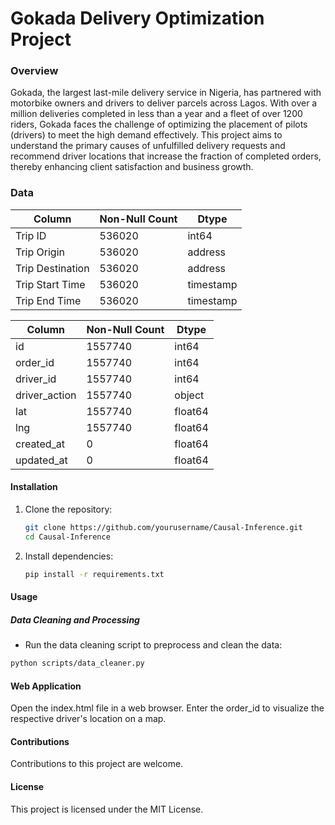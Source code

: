# Gokada Delivery Optimization Project

### Overview
Gokada, the largest last-mile delivery service in Nigeria, has partnered with motorbike owners and drivers to deliver parcels across Lagos. With over a million deliveries completed in less than a year and a fleet of over 1200 riders, Gokada faces the challenge of optimizing the placement of pilots (drivers) to meet the high demand effectively. This project aims to understand the primary causes of unfulfilled delivery requests and recommend driver locations that increase the fraction of completed orders, thereby enhancing client satisfaction and business growth.

### Data


| Column | Non-Null Count | Dtype |
|-----------------|-----------------|-----------------|
| Trip ID  | 536020  | int64  |
| Trip Origin  | 536020  | address  |
| Trip Destination  | 536020  | address  |
| Trip Start Time   | 536020 | timestamp |
| Trip End Time   | 536020 | timestamp |



| Column | Non-Null Count | Dtype |
|-----------------|-----------------|-----------------|
| id  | 1557740  | int64  |
| order_id  | 1557740  | int64  |
| driver_id  | 1557740  | int64  |
| driver_action  | 1557740  | object  |
| lat   | 1557740 | float64 |
| lng   | 1557740 | float64 |
| created_at  | 0  | float64  |
| updated_at  | 0  | float64  |


#### Installation

1. Clone the repository:
   ```sh
   git clone https://github.com/yourusername/Causal-Inference.git
   cd Causal-Inference
   ```
2. Install dependencies:
   ```sh
   pip install -r requirements.txt
   ```

#### Usage

##### Data Cleaning and Processing
  - Run the data cleaning script to preprocess and clean the data:
  ```sh
  python scripts/data_cleaner.py
  ```
#### Web Application
Open the index.html file in a web browser. Enter the order_id to visualize the respective driver's location on a map.

#### Contributions
Contributions to this project are welcome.

#### License
This project is licensed under the MIT License.
